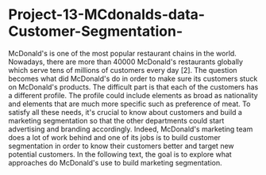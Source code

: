 # Project-13-MCdonalds-data-Customer-Segmentation-
McDonald's is one of the most popular restaurant chains in the world. Nowadays, there are more than 40000 McDonald's restaurants globally which serve tens of millions of customers every day [2]. The question becomes what did McDonald's do in order to make sure its customers stuck on McDonald's products. The difficult part is that each of the customers has a different profile. The profile could include elements as broad as nationality and elements that are much more specific such as preference of meat. To satisfy all these needs, it's crucial to know about customers and build a marketing segmentation so that the other departments could start advertising and branding accordingly. Indeed, McDonald's marketing team does a lot of work behind and one of its jobs is to build customer segmentation in order to know their customers better and target new potential customers. In the following text, the goal is to explore what approaches do McDonald's use to build marketing segmentation.
